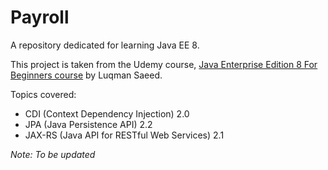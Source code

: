 # Payroll

A repository dedicated for learning Java EE 8. 

This project is taken from the Udemy course, [Java Enterprise Edition 8 For Beginners course](https://www.udemy.com/course/java-enterprise-edition-8/)
by Luqman Saeed.

Topics covered:

* CDI (Context Dependency Injection) 2.0
* JPA (Java Persistence API) 2.2
* JAX-RS (Java API for RESTful Web Services) 2.1

*Note: To be updated*
